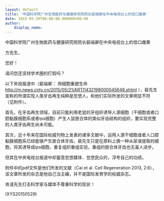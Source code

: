 ```yaml
---
layout: default
title: '中国科学院广州生物医药与健康研究院院长裴端卿在中央电视台上的信口雌黄'
date: 2015-05-29T00:00:00.000000+08:00
author:
    display_name: 
---
```


中国科学院广州生物医药与健康研究院院长裴端卿在中央电视台上的信口雌黄

方先生，

您好！

请问您还坚持学术圈的打假吗？

以下央视报道中（裴端卿： 用细胞重塑生命  http://m.news.cntv.cn/2015/05/21/ARTI1432198000045648.shtml ），裴先生宣称的所谓实现人类牙齿再生纯粹是忽悠人，和他们实际所发的文章明显不符 （见附件）。

首先，在牙齿再生领域，目前只能利用老鼠的牙组织诱导人源细胞（干细胞或者口腔黏膜细胞系或者ips细胞）产生人鼠嵌合体的类似牙齿结构的组织，要实现完整的人类牙齿再生尚未可能。

其次，近十年来在国际权威刊物上发表的诸多文献中，运用人源干细胞或者人口腔黏膜细胞系已经能够产生嵌合体牙齿，裴先生只是在原料上换一种从尿液提取的细胞，将其诱导成ips细胞，重复组织重组实验，重组的嵌合体牙齿也无喜人进步。

但其在中央电视台报道中却蓄意忽悠媒体、忽悠民众的，浮夸自己的功绩。

附件中的pdf文件是他们所发的文献（Cai et al. Cell Regeneration 2013, 2:6），该文章所发的杂志是他自己当主编，并不是国际发育学的权威杂志。

肯请先生打击科学家与媒体不尊重科学的现状！

(XYS20150529)

